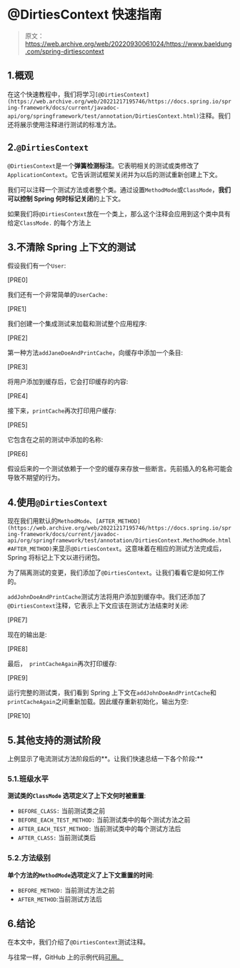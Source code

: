 # @DirtiesContext 快速指南

> 原文：<https://web.archive.org/web/20220930061024/https://www.baeldung.com/spring-dirtiescontext>

## 1.概观

在这个快速教程中，我们将学习`[@DirtiesContext](https://web.archive.org/web/20221217195746/https://docs.spring.io/spring-framework/docs/current/javadoc-api/org/springframework/test/annotation/DirtiesContext.html)`注释。我们还将展示使用注释进行测试的标准方法。

## 2.`@DirtiesContext`

`@DirtiesContext`是一个**弹簧检测标注**。它表明相关的测试或类修改了`ApplicationContext`。它告诉测试框架关闭并为以后的测试重新创建上下文。

我们可以注释一个测试方法或者整个类。通过设置`MethodMode`或`ClassMode`，**我们可以控制 Spring 何时标记关闭**的上下文。

如果我们将`@DirtiesContext`放在一个类上，那么这个注释会应用到这个类中具有给定`ClassMode.` 的每个方法上

## 3.不清除 Spring 上下文的测试

假设我们有一个`User`:

[PRE0]

我们还有一个非常简单的`UserCache:`

[PRE1]

我们创建一个集成测试来加载和测试整个应用程序:

[PRE2]

第一种方法`addJaneDoeAndPrintCache`，向缓存中添加一个条目:

[PRE3]

将用户添加到缓存后，它会打印缓存的内容:

[PRE4]

接下来，`printCache`再次打印用户缓存:

[PRE5]

它包含在之前的测试中添加的名称:

[PRE6]

假设后来的一个测试依赖于一个空的缓存来存放一些断言。先前插入的名称可能会导致不期望的行为。

## 4.使用`@DirtiesContext`

现在我们用默认的`MethodMode`、`[AFTER_METHOD](https://web.archive.org/web/20221217195746/https://docs.spring.io/spring-framework/docs/current/javadoc-api/org/springframework/test/annotation/DirtiesContext.MethodMode.html#AFTER_METHOD)`来显示`@DirtiesContext`。这意味着在相应的测试方法完成后，Spring 将标记上下文以进行闭包。

为了隔离测试的变更，我们添加了`@DirtiesContext`。让我们看看它是如何工作的。

`addJohnDoeAndPrintCache`测试方法将用户添加到缓存中。我们还添加了`@DirtiesContext`注释，它表示上下文应该在测试方法结束时关闭:

[PRE7]

现在的输出是:

[PRE8]

最后，` printCacheAgain`再次打印缓存:

[PRE9]

运行完整的测试类，我们看到 Spring 上下文在`addJohnDoeAndPrintCache`和`printCacheAgain`之间重新加载。因此缓存重新初始化，输出为空:

[PRE10]

## 5.其他支持的测试阶段

上例显示了电流测试方法阶段后的**。让我们快速总结一下各个阶段:**

### 5.1.班级水平

**测试类的`ClassMode` 选项定义了上下文何时被重置**:

*   `BEFORE_CLASS:` 当前测试类之前
*   `BEFORE_EACH_TEST_METHOD:` 当前测试类中的每个测试方法之前
*   `AFTER_EACH_TEST_METHOD:` 当前测试类中的每个测试方法后
*   `AFTER_CLASS:` 当前测试类后

### 5.2.方法级别

**单个方法的`MethodMode`选项定义了上下文重置的时间**:

*   `BEFORE_METHOD:` 当前测试方法之前
*   `AFTER_METHOD`:当前测试方法后

## 6.结论

在本文中，我们介绍了`@DirtiesContext`测试注释。

与往常一样，GitHub 上的示例代码[可用。](https://web.archive.org/web/20221217195746/https://github.com/eugenp/tutorials/tree/master/testing-modules/spring-testing)